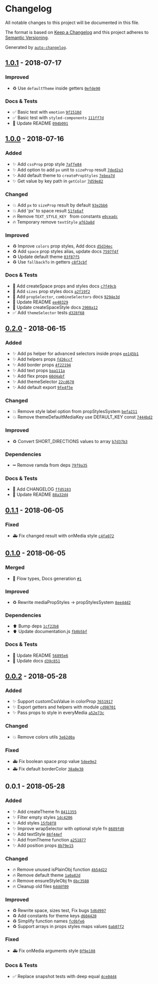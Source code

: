 # Changelog
All notable changes to this project will be documented in this file.

The format is based on [Keep a Changelog](http://keepachangelog.com/en/1.0.0/)
and this project adheres to [Semantic Versioning](http://semver.org/spec/v2.0.0.html).

Generated by [`auto-changelog`](https://github.com/CookPete/auto-changelog).

## [1.0.1](https://github.com/exah/pss/compare/1.0.0...1.0.1) - 2018-07-17


### Improved
- ♻️ Use `defaultTheme` inside getters [`0efde90`](https://github.com/exah/pss/commit/0efde900c662dd186ad8ce34fdb63c8d7d7ada1f)



### Docs & Tests
- ✅ Basic test with `emotion` [`9f1510d`](https://github.com/exah/pss/commit/9f1510d2fdf460481f27351366f1ddfba2ad6649)
- ✅ Basic test with `styled-components` [`111ff7d`](https://github.com/exah/pss/commit/111ff7d7ad4f979dabf713c79d0cc42c0fae6724)
- 📝 Update README [`094b091`](https://github.com/exah/pss/commit/094b0911843111044bff3be3bccd8b515755acd2)

## [1.0.0](https://github.com/exah/pss/compare/0.2.0...1.0.0) - 2018-07-16
### Added
- ✨ Add `cssProp` prop style [`7affe84`](https://github.com/exah/pss/commit/7affe84fdd0d8fcb7adf8865977fcac4ed40412b)
- ✨ Add option to add `px` unit to `sizeProp` result [`7ded2a3`](https://github.com/exah/pss/commit/7ded2a3ef5e5b092411288b595550632df52411b)
- ✨ Add default theme to `createPropStyles` [`7ebea7d`](https://github.com/exah/pss/commit/7ebea7df8095b9814ad6f2d7a31a8b1df24c2b2e)
- ✨ Get value by key path in `getColor` [`7d59e82`](https://github.com/exah/pss/commit/7d59e82abe83917ea9294d5d6c6f7e41766029d6)

### Changed
- 💥 Add `px` to `sizeProp` result by default [`93e2bb6`](https://github.com/exah/pss/commit/93e2bb6a2554d4732525a1d0ded4a7733783259e)
- 💥 Add 'px' to space result [`51fe6af`](https://github.com/exah/pss/commit/51fe6aff62746a1d629119a2259c1ccb9a01682b)
- 🔥 Remove `TEXT_STYLE_KEY ` from constants [`e0ceadc`](https://github.com/exah/pss/commit/e0ceadc3c171e23a2ebad14ae2b5cea0e3f1acfd)
- 🔥 Temporary remove `textStyle` [`af63a8d`](https://github.com/exah/pss/commit/af63a8ddbb9684638c4ab191276a13bccd326a40)

### Improved
- ♻️ Improve `colors` prop styles, Add docs [`d5d34ec`](https://github.com/exah/pss/commit/d5d34ec01c64dbe7e907a68481e6d63913dda9ae)
- ♻️ Add `space` prop styles alias, update docs [`7597f4f`](https://github.com/exah/pss/commit/7597f4f3dca9c9229e5d7623aca0267b6b1c43cf)
- ♻️ Update default theme [`03f87f5`](https://github.com/exah/pss/commit/03f87f59b5b3603ca2530fb23073704fb6005d2d)
- ♻️ Use `fallbackTo` in getters [`c8f3cbf`](https://github.com/exah/pss/commit/c8f3cbfabc6de3ebc13e0fb4a8f16e0557de89ad)



### Docs & Tests
- 📝 Add createSpace props and styles docs [`c7f49cb`](https://github.com/exah/pss/commit/c7f49cbfcffdb522592d8860dddeb6d639468dd0)
- 📝 Add `sizes` prop styles docs [`a2f19f2`](https://github.com/exah/pss/commit/a2f19f29e58fea90ae34ecb8485913f8e9719c1c)
- 📝 Add `propSelector`, `combineSelectors` docs [`9294e3d`](https://github.com/exah/pss/commit/9294e3d5b9952c014201e0a9ae17881843c227f5)
- 📝 Update README [`ee40329`](https://github.com/exah/pss/commit/ee403294bfe3dc69df9a959049db4a9bce8327b4)
- 📝 Update createSpaceStyle docs [`2908a12`](https://github.com/exah/pss/commit/2908a12af9b8eacb6f4361c3cd2e9cae5a4570df)
- ✅ Add `themeSelector` tests [`d328f68`](https://github.com/exah/pss/commit/d328f68dcfe7a921b099ad16b91a43102c7eae11)

## [0.2.0](https://github.com/exah/pss/compare/0.1.1...0.2.0) - 2018-06-15
### Added
- ✨ Add ps helper for advanced selectors inside props [`ee145b1`](https://github.com/exah/pss/commit/ee145b1af8a8b456d3b46ab016cad65f81e51741)
- ✨ Add helpers props [`fd26ccf`](https://github.com/exah/pss/commit/fd26ccf7a308c3c9fd46a4ea265ccb2184b60c5c)
- ✨ Add border props [`4f22194`](https://github.com/exah/pss/commit/4f22194b917cfc4f333b720885b67c001d2cfccc)
- ✨ Add text props [`baa111a`](https://github.com/exah/pss/commit/baa111a9528e0b9b9b393874cba3a71c9dee967b)
- ✨ Add flex props [`60d4abf`](https://github.com/exah/pss/commit/60d4abf8a207a252b46ac05dbbf665e6cfc525eb)
- ✨ Add themeSelector [`22cd670`](https://github.com/exah/pss/commit/22cd6706615f5dbf74442b9ef5131fc2eabee11a)
- ✨ Add default export [`9fe4f5e`](https://github.com/exah/pss/commit/9fe4f5eeda70abaf72dc37c2b2a607de9f6164bd)

### Changed
- 💥 Remove style label option from propStylesSystem [`befa211`](https://github.com/exah/pss/commit/befa211c09667dbba178d664ecc045ad2494b628)
- 💥 Remove themeDefaultMediaKey use DEFAULT_KEY const [`7444bd2`](https://github.com/exah/pss/commit/7444bd26d1d9690c131cd2cb098018898cf99745)

### Improved
- ♻️ Convert SHORT_DIRECTIONS values to array [`b7d37b3`](https://github.com/exah/pss/commit/b7d37b35ce32f8122a219089eec6d04d27268cc4)


### Dependencies
- ➖ Remove ramda from deps [`79f9a35`](https://github.com/exah/pss/commit/79f9a35777f6c92d7044dfbf99c45905f3a3c59a)

### Docs & Tests
- 📝 Add CHANGELOG [`ffd5183`](https://github.com/exah/pss/commit/ffd51836633f2a4d6eebf5e591ad668adf8b0a9d)
- 📝 Update README [`88a32d4`](https://github.com/exah/pss/commit/88a32d4306c374677bf40f56bf2a77f37b30891b)

## [0.1.1](https://github.com/exah/pss/compare/0.1.0...0.1.1) - 2018-06-05



### Fixed
- 🚑 Fix changed result with onMedia style [`c4fa072`](https://github.com/exah/pss/commit/c4fa0725ca5dad00ed6e15cbcaae56dca29e56f6)



## [0.1.0](https://github.com/exah/pss/compare/0.0.2...0.1.0) - 2018-06-05
### Merged
- 📝 Flow types, Docs generation [`#1`](https://github.com/exah/pss/pull/1)



### Improved
- ♻️ Rewrite mediaPropStyles → propStylesSystem [`8ee44d2`](https://github.com/exah/pss/commit/8ee44d2a64f3efc89044d387a7d90d93ebbb701b)


### Dependencies
- ⬆️ Bump deps [`1cf22b8`](https://github.com/exah/pss/commit/1cf22b8b7fe1df9d7e2ee2053979430e0f9e6d1c)
- ⬆️ Update documentation.js [`fb0b5bf`](https://github.com/exah/pss/commit/fb0b5bf1af23562d2b0251f9fd2316632a53a249)

### Docs & Tests
- 📝 Update README [`56895e6`](https://github.com/exah/pss/commit/56895e62fedf1de7d1056071661731de88c6f3a0)
- 📝 Update docs [`d39c851`](https://github.com/exah/pss/commit/d39c85183ec4e5fde5d0a98368fd9b03b69f3358)

## [0.0.2](https://github.com/exah/pss/compare/0.0.1...0.0.2) - 2018-05-28
### Added
- ✨ Support customCssValue in colorProp [`7651917`](https://github.com/exah/pss/commit/7651917268d5dcf388c982d8c2d4e2e3b68519a5)
- ✨ Export getters and helpers with module [`cd98701`](https://github.com/exah/pss/commit/cd987017ad35eef0669b1ba4a7bcb7676b91e44b)
- ✨ Pass props to style in everyMedia [`a52e73c`](https://github.com/exah/pss/commit/a52e73c8026621bd74c99164d0d791e69fe7c4ac)

### Changed
- 💥 Remove colors utils [`3e62d0a`](https://github.com/exah/pss/commit/3e62d0a1ff5db4dfcd49e2899f40bddfa6a72125)


### Fixed
- 🚑 Fix boolean space prop value [`5dee9e2`](https://github.com/exah/pss/commit/5dee9e2fb88972b19514f8d9f004110ce493f47f)
- 🚑 Fix default borderColor [`38a0e38`](https://github.com/exah/pss/commit/38a0e38e4597875c36a1984252c5c07428b68cba)



## 0.0.1 - 2018-05-28
### Added
- ✨ Add createTheme fn [`8411355`](https://github.com/exah/pss/commit/84113554894a0ab29fa7d88e2c97ff7461fbdb12)
- ✨ Filter empty styles [`1dc4206`](https://github.com/exah/pss/commit/1dc42067d03ecfdf22f84c6f66c9f6e30b25bbd9)
- ✨ Add styles [`15fb8f8`](https://github.com/exah/pss/commit/15fb8f8b127751e102d05b3fdd1b68cffebade05)
- ✨ Improve wrapSelector with optional style fn [`8689fd0`](https://github.com/exah/pss/commit/8689fd0c0bb85f4f938b60396890e7888e642ccc)
- ✨ Add textStyle [`86f44ef`](https://github.com/exah/pss/commit/86f44eff3bcb4454ea5fa1789cf53721ca9f77d8)
- ✨ Add fromTheme function [`a251877`](https://github.com/exah/pss/commit/a2518771a0d59ab5a320fda8b28210df0fbcb988)
- ✨ Add position props [`8b79e15`](https://github.com/exah/pss/commit/8b79e15349d6734258e6025f4d0a3332be525cf1)

### Changed
- 🔥 Remove unused isPlainObj function [`4b54d22`](https://github.com/exah/pss/commit/4b54d2269b54cbceb88861af9ae9c75b51de9143)
- 🔥 Remove default theme [`1a0a82d`](https://github.com/exah/pss/commit/1a0a82d35b380e67f571a5562c50359ca160d45d)
- 🔥 Remove ensureStyleObj fn [`6bc3588`](https://github.com/exah/pss/commit/6bc358823fe57c986fdb66783ff9f07626a0577f)
- 🔥 Cleanup old files [`6dddf09`](https://github.com/exah/pss/commit/6dddf0987a789ff8ab2b9f6dc87780fb7fda77d5)

### Improved
- ♻️ Rewrite space, sizes test, Fix bugs [`5d6d997`](https://github.com/exah/pss/commit/5d6d997cb650139e0244fbd992d6e4af000f5914)
- ♻️ Add constants for theme keys [`d604420`](https://github.com/exah/pss/commit/d604420a19c48887aa22727e75e5c445c7b2efc6)
- ♻️ Simplify function names [`fc0bfe6`](https://github.com/exah/pss/commit/fc0bfe618bca80fb1d290bc845717b9f7231643f)
- ♻️ Support arrays in props styles maps values [`6ab07f2`](https://github.com/exah/pss/commit/6ab07f2dd627ade88bef44d8c8c93fd1be648d64)

### Fixed
- 🚑 Fix onMedia arguments style [`0f9e108`](https://github.com/exah/pss/commit/0f9e108c89f7368e093bf24d72275afd1bf84962)


### Docs & Tests
- ✅ Replace snapshot tests with deep equal [`4ce04d4`](https://github.com/exah/pss/commit/4ce04d4c0183be079761c301b3f3b365a9257e55)

